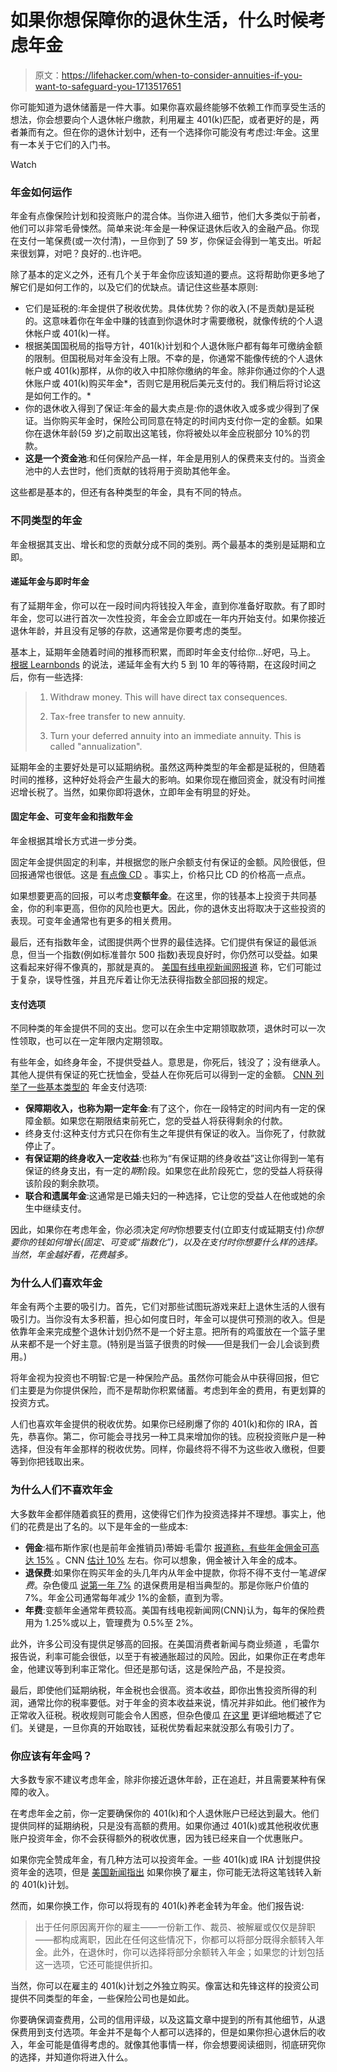 # 如果你想保障你的退休生活，什么时候考虑年金

> 原文：<https://lifehacker.com/when-to-consider-annuities-if-you-want-to-safeguard-you-1713517651>

你可能知道为退休储蓄是一件大事。如果你喜欢最终能够不依赖工作而享受生活的想法，你会想要向个人退休帐户缴款，利用雇主 401(k)匹配，或者更好的是，两者兼而有之。但在你的退休计划中，还有一个选择你可能没有考虑过:年金。这里有一本关于它们的入门书。

Watch

### 年金如何运作

年金有点像保险计划和投资账户的混合体。当你进入细节，他们大多类似于前者，他们可以非常毛骨悚然。简单来说:年金是一种保证退休后收入的金融产品。你现在支付一笔保费(或一次付清)，一旦你到了 59 岁，你保证会得到一笔支出。听起来很划算，对吧？良好的..也许吧。

除了基本的定义之外，还有几个关于年金你应该知道的要点。这将帮助你更多地了解它们是如何工作的，以及它们的优缺点。请记住这些基本原则:

*   它们是延税的:年金提供了税收优势。具体优势？你的收入(不是贡献)是延税的。这意味着你在年金中赚的钱直到你退休时才需要缴税，就像传统的个人退休帐户或 401(k)一样。
*   根据美国国税局的指导方针，401(k)计划和个人退休账户都有每年可缴纳金额的限制。但国税局对年金没有上限。不幸的是，你通常不能像传统的个人退休帐户或 401(k)那样，从你的收入中扣除你缴纳的年金。除非你通过你的个人退休账户或 401(k)购买年金*，否则它是用税后美元支付的。我们稍后将讨论这是如何工作的。*
*   你的退休收入得到了保证:年金的最大卖点是:你的退休收入或多或少得到了保证。当你购买年金时，保险公司同意在特定的时间内支付你一定的金额。如果你在退休年龄(59 岁)之前取出这笔钱，你将被处以年金应税部分 10%的罚款。
*   **这是一个资金池**:和任何保险产品一样，年金是用别人的保费来支付的。当资金池中的人去世时，他们贡献的钱将用于资助其他年金。

这些都是基本的，但还有各种类型的年金，具有不同的特点。

### 不同类型的年金

年金根据其支出、增长和您的贡献分成不同的类别。两个最基本的类别是延期和立即。

#### 递延年金与即时年金

有了延期年金，你可以在一段时间内将钱投入年金，直到你准备好取款。有了即时年金，您可以进行首次一次性投资，年金会立即或在一年内开始支付。如果你接近退休年龄，并且没有足够的存款，这通常是你要考虑的类型。

基本上，延期年金随着时间的推移而积累，而即时年金支付给你...好吧，马上。 [根据 Learnbonds](http://learnbonds.com/immediate-and-deferred-annuities-comparison/13837/) 的说法，递延年金有大约 5 到 10 年的等待期，在这段时间之后，你有一些选择:

> 1.  Withdraw money. This will have direct tax consequences.
>     
> 2.  Tax-free transfer to new annuity.
>     
> 3.  Turn your deferred annuity into an immediate annuity. This is called "annualization".

延期年金的主要好处是可以延期纳税。虽然这两种类型的年金都是延税的，但随着时间的推移，这种好处将会产生最大的影响。如果你现在撤回资金，就没有时间推迟增长税了。当然，如果你即将退休，立即年金有明显的好处。

#### 固定年金、可变年金和指数年金

年金根据其增长方式进一步分类。

固定年金提供固定的利率，并根据您的账户余额支付有保证的金额。风险很低，但回报通常也很低。这是 [有点像 CD](https://lifehacker.com/weekend-project-buy-a-certificate-of-deposit-185950) 。事实上，价格只比 CD 的价格高一点点。

如果想要更高的回报，可以考虑**变额年金**。在这里，你的钱基本上投资于共同基金，你的利率更高，但你的风险也更大。因此，你的退休支出将取决于这些投资的表现。可变年金通常也有更多的相关费用。

最后，还有指数年金，试图提供两个世界的最佳选择。它们提供有保证的最低派息，但当一个指数(例如标准普尔 500 指数)表现良好时，你仍然可以受益。如果这看起来好得不像真的，那就是真的。 [美国有线电视新闻网报道](http://money.cnn.com/retirement/guide/annuities_equityindexed.moneymag/index3.htm?iid=EL) 称，它们可能过于复杂，误导性强，并且充斥着让你无法获得指数全部回报的规定。

#### 支付选项

不同种类的年金提供不同的支出。您可以在余生中定期领取款项，退休时可以一次性领取，也可以在一定年限内定期领取。

有些年金，如终身年金，不提供受益人。意思是，你死后，钱没了；没有继承人。其他人提供有保证的死亡抚恤金，受益人在你死后可以得到一定的金额。 [CNN 列举了一些基本类型的](http://money.cnn.com/retirement/guide/annuities_basics.moneymag/index8.htm?iid=EL) 年金支付选项:

*   **保障期收入，**也称为**期一定年金**:有了这个，你在一段特定的时间内有一定的保障金额。如果您在期限结束前死亡，您的受益人将获得剩余的付款。
*   终身支付:这种支付方式只在你有生之年提供有保证的收入。当你死了，付款就停止了。
*   **有保证期的终身收入一定收益**:也称为“有保证期的终身收益”这让你得到一笔有保证的终身支出，有一定的*期*阶段。如果您在此阶段死亡，您的受益人将获得该阶段的剩余款项。
*   **联合和遗属年金**:这通常是已婚夫妇的一种选择，它让您的受益人在他或她的余生中继续支付。

因此，如果你在考虑年金，你必须决定*何时*你想要支付(立即支付或延期支付)*你想要你的钱如何增长(固定、可变或“指数化”)，以及在支付时你想要什么样的选择。当然，年金越好看，花费越多。*

### 为什么人们喜欢年金

年金有两个主要的吸引力。首先，它们对那些试图玩游戏来赶上退休生活的人很有吸引力。当你没有太多积蓄，担心如何度日时，年金可以提供可预测的收入。但是依靠年金来完成整个退休计划仍然不是一个好主意。把所有的鸡蛋放在一个篮子里从来都不是一个好主意。(特别是当篮子很贵的时候——但是我们一会儿会谈到费用。)

将年金视为投资也不明智:它是一种保险产品。虽然你可能会从中获得回报，但它们主要是为你提供保险，而不是帮助你积累储蓄。考虑到年金的费用，有更划算的投资方式。

人们也喜欢年金提供的税收优势。如果你已经刷爆了你的 401(k)和你的 IRA，首先，恭喜你。第二，你可能会寻找另一种工具来增加你的钱。应税投资账户是一种选择，但没有年金那样的税收优势。同样，你最终将不得不为这些收入缴税，但要等到你把钱取出来。

### 为什么人们不喜欢年金

大多数年金都伴随着疯狂的费用，这使得它们作为投资选择并不理想。事实上，他们的花费是出了名的。以下是年金的一些成本:

*   **佣金**:福布斯作家(也是前年金推销员)蒂姆·毛雷尔 [报道称，有些年金佣金可高达 15%](http://www.forbes.com/sites/timmaurer/2012/05/17/annuities-are-not-bought-theyre-sold/2/) 。CNN [估计 10%](http://money.cnn.com/retirement/guide/annuities_basics.moneymag/index5.htm) 左右。你可以想象，佣金被计入年金的成本。
*   **退保费**:如果你在购买年金的头几年内从年金中提款，你将不得不支付一笔*退保费*。杂色傻瓜 [说第一年 7%](https://www.fool.com/retirement/annuities/annuities02.htm) 的退保费用是相当典型的。那是你账户价值的 7%。年金公司通常每年减少 1%的金额，直到为零。
*   **年费**:变额年金通常年费较高。美国有线电视新闻网(CNN)认为，每年的保险费用为 1.25%或以上，管理费为 0.5%至 2%。

此外，许多公司没有提供足够高的回报。在美国消费者新闻与商业频道 ，毛雷尔报告说，利率可能会很低，以至于有被通胀超过的风险。因此，如果你正在考虑年金，他建议等到利率正常化。但还是那句话，这是保险产品，不是投资。

最后，即使他们延期纳税，年金税也会很高。资本收益，即你出售投资所得的利润，通常比你的税率要低。对于年金的资本收益来说，情况并非如此。他们被作为正常收入征税。税收规则可能会令人困惑，但杂色傻瓜 [在这里](http://www.fool.com/retirement/annuities/annuities01.htm) 更详细地概述了它们。关键是，一旦你真的开始取钱，延税优势看起来就没那么有吸引力了。

### 你应该有年金吗？

大多数专家不建议考虑年金，除非你接近退休年龄，正在追赶，并且需要某种有保障的收入。

在考虑年金之前，你一定要确保你的 401(k)和个人退休账户已经达到最大。他们提供同样的延期纳税，只是没有高额的费用。如果你通过 401(k)或其他税收优惠账户投资年金，你不会获得额外的税收优惠，因为钱已经来自一个优惠账户。

如果你完全赞成年金，有几种方法可以投资年金。一些 401(k)或 IRA 计划提供投资年金的选项，但是 [美国新闻指出](http://money.usnews.com/money/blogs/the-smarter-mutual-fund-investor/2013/01/15/how-to-pick-the-right-annuity-if-one-is-right-for-you) 如果你换了雇主，你可能无法将这笔钱转入新的 401(k)计划。

然而，如果你换工作，你可以将现有的 401(k)养老金转为年金。他们报告说:

> 出于任何原因离开你的雇主——一份新工作、裁员、被解雇或仅仅是辞职——都构成离职，因此在任何这些情况下，你都可以将部分既得余额转入年金。此外，在退休时，你可以选择将部分余额转入年金；如果您的计划包括这一选项，它还可能提供折扣。

当然，你可以在雇主的 401(k)计划之外独立购买。像富达和先锋这样的投资公司提供不同类型的年金，一些保险公司也是如此。

你要确保调查费用，公司的信用评级，以及这篇文章中提到的所有其他细节，从退保费用到支付选项。年金并不是每个人都可以选择的，但是如果你担心退休后的收入，年金可能是值得考虑的。就像其他事情一样，你会想要阅读细则，彻底研究你的选择，并知道你将进入什么。
